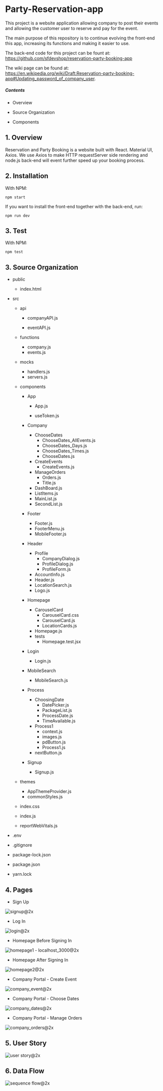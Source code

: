 # Party-Reservation-app

This project is a website application allowing company to post their events and allowing the customer user to reserve and pay for the event.

The main purpose of this repository is to continue evolving the front-end this app, increasing its functions and making it easier to use. 

The back-end code for this project can be fount at: https://github.com/sfdevshop/reservation-party-booking-app

The wiki page can be found at: https://en.wikipedia.org/wiki/Draft:Reservation-party-booking-app#Updating_password_of_company_user.

##### Contents

- Overview

- Source Organization

- Components

## 1. Overview

Reservation and Party Booking is a website built with React. Material UI, Axios. We use Axios to make HTTP requestServer side rendering and node.js back-end will event further speed up your booking process.

## 2. Installation

With NPM:

```shell
npm start
```

If you want to install the front-end together with the back-end, run:

```shell
npm run dev
```

## 3. Test

With NPM:

```shell
npm test
```

## 3. Source Organization

- public
  - index.html
- src

  - api

    - companyAPI.js

    - eventAPI.js
  - functions

    - company.js
    - events.js
  - mocks
    - handlers.js
    - servers.js
  - components

    - App

      - App.js

      - useToken.js

    - Company

      - ChooseDates
        - ChooseDates_AllEvents.js
        - ChooseDates_Days.js
        - ChooseDates_Times.js
        - ChooseDates.js
      - CreateEvents
        - CreateEvents.js
      - ManageOrders
        - Orders.js
        - Title.js
      - DashBoard.js
      - ListItems.js
      - MainList.js
      - SecondList.js

    - Footer

      - Footer.js
      - FooterMenu.js
      - MobileFooter.js

    - Header

      - Profile
        - CompanyDialog.js
        - ProfileDialog.js
        - ProfileForm.js
      - AccountInfo.js
      - Header.js
      - LocationSearch.js
      - Logo.js

    - Homepage

      - CarouselCard
        - CarouselCard.css
        - CarouselCard.js
        - LocationCards.js
      - Homepage.js
      - tests
        - Homepage.test.jsx

    - Login

      - Login.js

    - MobileSearch

      - MobileSearch.js

    - Process

      - ChoosingDate
        - DatePicker.js
        - PackageList.js
        - ProcessDate.js
        - TimeAvailable.js
      - Process1
        - context.js
        - images.js
        - pdButton.js
        - Process1.js
      - nextButton.js

    - Signup

      - Signup.js
  - themes

    - AppThemeProvider.js
    - commonStyles.js
  - index.css
  - index.js
  - reportWebVitals.js
- .env
- .gitignore
- package-lock.json
- package.json
- yarn.lock

## 4. Pages

- Sign Up

![signup@2x](https://tva1.sinaimg.cn/large/e6c9d24egy1h526mna9huj212k0p875l.jpg)

- Log In

![login@2x](https://tva1.sinaimg.cn/large/e6c9d24egy1h526mzmr6xj212k0p8dgo.jpg)

- Homepage Before Signing In

![homepage1 - localhost_3000@2x](https://tva1.sinaimg.cn/large/e6c9d24egy1h526nv3ai4j212o0o83zo.jpg)

- Homepage After Signing In

![homepage2@2x](https://tva1.sinaimg.cn/large/e6c9d24egy1h526og1470j212s0p8ta1.jpg)

- Company Portal - Create Event

![company_event@2x](https://tva1.sinaimg.cn/large/e6c9d24egy1h526oxef1oj212k0p8myq.jpg)

- Company Portal - Choose Dates

![company_dates@2x](https://tva1.sinaimg.cn/large/e6c9d24egy1h526pyxt8yj212k0p8tas.jpg)

- Company Portal - Manage Orders

![company_orders@2x](https://tva1.sinaimg.cn/large/e6c9d24egy1h526qfps6oj212k0p8mzl.jpg)

## 5. User Story

![user story@2x](https://tva1.sinaimg.cn/large/e6c9d24egy1h526ssk970j21kj0u0n15.jpg)

## 6. Data Flow

![sequence flow@2x](https://tva1.sinaimg.cn/large/e6c9d24egy1h526uzk8pjj21a70u0dit.jpg)
